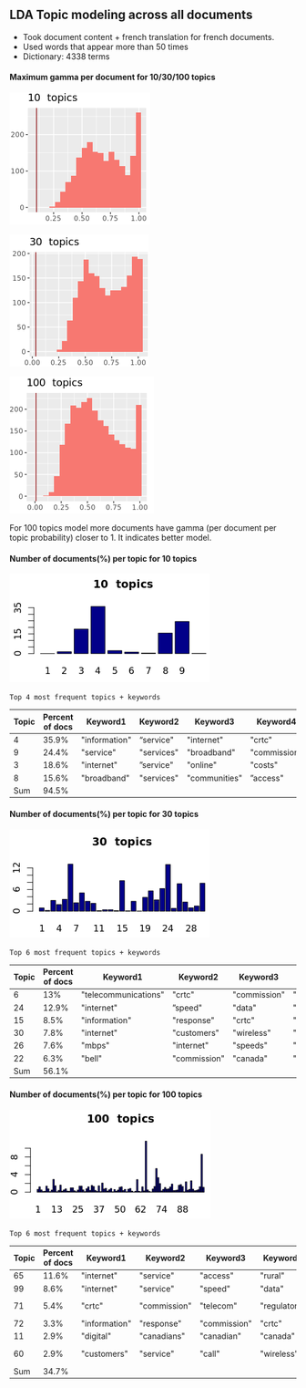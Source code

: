 ## LDA Topic modeling across all documents

- Took document content + french translation for french documents.
- Used words that appear more than 50 times
- Dictionary: 4338 terms


#### Maximum gamma per document for 10/30/100 topics
![10topics_gamma](images/10topics_gamma.png)

![30topics_gamma](images/30topics_gamma.png)

![100topics_gamma](images/100topics_gamma.png)

For 100 topics model more documents have gamma (per document per topic probability) closer to 1. It indicates better model.

#### Number of documents(%) per topic for 10 topics
![10topics_freq](images/10topics_freq.png)

`Top 4 most frequent topics + keywords`

Topic| Percent of docs | Keyword1 |Keyword2 | Keyword3 | Keyword4 | Keyword5 | Keyword6 | Keyword7 | Keyword8 | Keyword9 | Keyword10
--- | --- | --- | --- | --- | --- | --- | --- | --- | --- | --- | ---
4 | 35.9% | "information"  | “service"   |  "internet"   | "crtc"     |   "mbps"    |    "customers"  |  "wireless"  |  "response"  |  "provide"  |   "data"
9  |  24.4% |  "service"  |   "services"   | "broadband" |   "commission" | "access"   |  "internet" | "basic"   |  “subsidy"  |  "canadians" |  "funding"
3  |  18.6% | "internet"  | ”service" |  "online" |  "costs"  |  "services" | "speed"  |  "access"  | "home"   |  "time"  |   "phone"
8  | 15.6%  | "broadband"  |  "services"  |  "communities"  | ”access"   |   "digital"   |  "community"  | ”service"  |   "internet"  |  "canada"    |  "network"  
Sum  | 94.5%  |   |   |   |   |   |   |   |   |   |  


#### Number of documents(%) per topic for 30 topics
![30topics_freq](images/30topics_freq.png)

`Top 6 most frequent topics + keywords`

Topic| Percent of docs | Keyword1 |Keyword2 | Keyword3 | Keyword4 | Keyword5 | Keyword6 | Keyword7 | Keyword8 | Keyword9 | Keyword10
--- | --- | --- | --- | --- | --- | --- | --- | --- | --- | --- | ---
 6  | 13% | "telecommunications" | "crtc" | "commission" |  "telecom" |         "canadian" |  "regulatory" | "consultation"   | "information"  | "notice" |          "canada"            
24  |  12.9% | "internet" | ”speed"  |  "data"  |   "access"  | "rural"  |  "bell"   |  "month"  |  "wireless" | ”home"   |  "xplornet"
15  |  8.5%  | "information"  |  "response"   |  "crtc"    |     "commission"  |  "disclosure"   | "confidential" | "request"   |   "rogers"  |     "confidence"  |  "provided"  
30  | 7.8% | "internet"  |  "customers" | "wireless"  | "mbps"  |   "unlimited"  | ”plan"  |  "data"  |   "average"  | "gb"  |    "wireline"
26  | 7.6%  | "mbps"    |   "internet"  | "speeds"   |  "broadband"  | "upload"   |  "provide"  |  "download"  | ”households" | ”response"  |  "speed"
22  |  6.3%  | "bell"     |     "commission"    |     "canada"    |         "act"      |     "local"         |     "rate"       |        "crtc"        |       "telecommunications" |  "decision"      |     "rates"
Sum  |  56.1% |   |   |   |   |   |   |   |   |   |  




#### Number of documents(%) per topic for 100 topics
![100topics_freq](images/100topics_freq.png)

`Top 6 most frequent topics + keywords`

Topic| Percent of docs| Keyword1 |Keyword2 | Keyword3 | Keyword4 | Keyword5 | Keyword6 | Keyword7 | Keyword8 | Keyword9 | Keyword10
--- | --- | --- | --- | --- | --- | --- | --- | --- | --- | --- | ---
65  | 11.6%  | "internet" | "service"  | "access"  |  "rural" |  "cell"  |  "phone"   |  "speed"  |  "live"  |  "services"   |  "provide"
99  | 8.6%  |"internet" | "service"  |  "speed"  |  "data"  |   "pm"   |    "month"  |   "rural"  |   "slow"   |   "bell"       |   "pay"
71  | 5.4%  |  "crtc"    |     "commission" |  "telecom"   |   "regulatory"  | "consultation" "notice"   |    "canadian"  |   "information"   |  "review"    |   "basic"  
72  | 3.3%  |  "information" | "response"  |   "commission"  |  "crtc"   |      "disclosure"  |  "confidential" | "public"  |     "request"  |   "provided"  |   "rogers"
11  |  2.9% |  "digital"  |    "canadians"  |   "canadian"  |    "canada"  |     "access"   |    "services"  |   "basic"   |     "hearing"    |  "consultation" |  "economy"
60  | 2.9%  |   "customers" |  "service"  |   "call"  |      "wireless"  |  "plan"  |      "voice"   |    "information" "services"  |  "mobile"  |  "internet"
Sum  | 34.7%  |   |   |   |   |   |   |   |   |   |  

